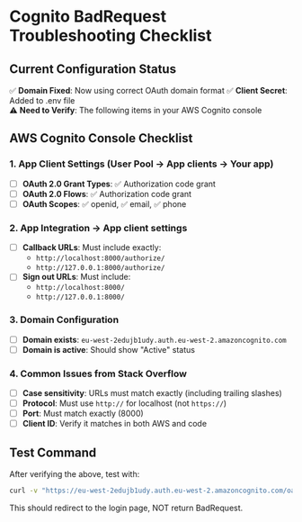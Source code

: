 # Cognito BadRequest Troubleshooting Checklist

## Current Configuration Status

✅ **Domain Fixed**: Now using correct OAuth domain format
✅ **Client Secret**: Added to .env file  
⚠️  **Need to Verify**: The following items in your AWS Cognito console

## AWS Cognito Console Checklist

### 1. App Client Settings (User Pool → App clients → Your app)
- [ ] **OAuth 2.0 Grant Types**: ✅ Authorization code grant
- [ ] **OAuth 2.0 Flows**: ✅ Authorization code grant  
- [ ] **OAuth Scopes**: ✅ openid, ✅ email, ✅ phone

### 2. App Integration → App client settings
- [ ] **Callback URLs**: Must include exactly:
  - `http://localhost:8000/authorize/`
  - `http://127.0.0.1:8000/authorize/`
- [ ] **Sign out URLs**: Must include:
  - `http://localhost:8000/`
  - `http://127.0.0.1:8000/`

### 3. Domain Configuration
- [ ] **Domain exists**: `eu-west-2edujb1udy.auth.eu-west-2.amazoncognito.com`
- [ ] **Domain is active**: Should show "Active" status

### 4. Common Issues from Stack Overflow
- [ ] **Case sensitivity**: URLs must match exactly (including trailing slashes)
- [ ] **Protocol**: Must use `http://` for localhost (not `https://`)
- [ ] **Port**: Must match exactly (8000)
- [ ] **Client ID**: Verify it matches in both AWS and code

## Test Command
After verifying the above, test with:
```bash
curl -v "https://eu-west-2edujb1udy.auth.eu-west-2.amazoncognito.com/oauth2/authorize?response_type=code&client_id=1ljab4cb2oub8qb8bm33krrihb&redirect_uri=http%3A%2F%2Flocalhost%3A8000%2Fauthorize%2F&scope=openid+email+phone&state=test"
```

This should redirect to the login page, NOT return BadRequest.
